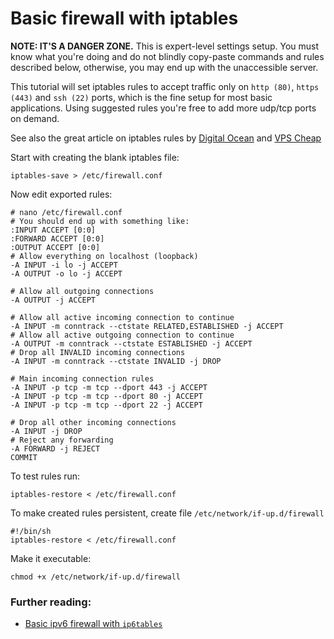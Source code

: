 Basic firewall with iptables
======

__NOTE: IT'S A DANGER ZONE.__ This is expert-level settings setup. You must know what you're doing and do not blindly copy-paste commands and rules described below, otherwise, you may end up with the unaccessible server.

This tutorial will set iptables rules to accept traffic only on `http (80)`, `https (443)` and `ssh (22)` ports, which is the fine setup for most basic applications. Using suggested rules you're free to add more udp/tcp ports on demand.

See also the great article on iptables rules by [Digital Ocean](https://www.digitalocean.com/community/tutorials/iptables-essentials-common-firewall-rules-and-commands) and [VPS Cheap](https://crm.vpscheap.net/knowledgebase.php?action=displayarticle&id=29)

Start with creating the blank iptables file:
```shell
iptables-save > /etc/firewall.conf
```

Now edit exported rules:
```shell
# nano /etc/firewall.conf
# You should end up with something like:
:INPUT ACCEPT [0:0]
:FORWARD ACCEPT [0:0]
:OUTPUT ACCEPT [0:0]
# Allow everything on localhost (loopback)
-A INPUT -i lo -j ACCEPT
-A OUTPUT -o lo -j ACCEPT

# Allow all outgoing connections
-A OUTPUT -j ACCEPT

# Allow all active incoming connection to continue
-A INPUT -m conntrack --ctstate RELATED,ESTABLISHED -j ACCEPT
# Allow all active outgoing connection to continue
-A OUTPUT -m conntrack --ctstate ESTABLISHED -j ACCEPT
# Drop all INVALID incoming connections
-A INPUT -m conntrack --ctstate INVALID -j DROP

# Main incoming connection rules
-A INPUT -p tcp -m tcp --dport 443 -j ACCEPT
-A INPUT -p tcp -m tcp --dport 80 -j ACCEPT
-A INPUT -p tcp -m tcp --dport 22 -j ACCEPT

# Drop all other incoming connections
-A INPUT -j DROP
# Reject any forwarding
-A FORWARD -j REJECT
COMMIT
```

To test rules run:
```shell
iptables-restore < /etc/firewall.conf
```

To make created rules persistent, create file `/etc/network/if-up.d/firewall`
```shell
#!/bin/sh
iptables-restore < /etc/firewall.conf
```

Make it executable:
```shell
chmod +x /etc/network/if-up.d/firewall
```

### Further reading:
 - [Basic ipv6 firewall with `ip6tables`](https://github.com/VeliovGroup/ostrio/blob/master/tutorials/linux/security/iptables-firewall-ipv6.md)
